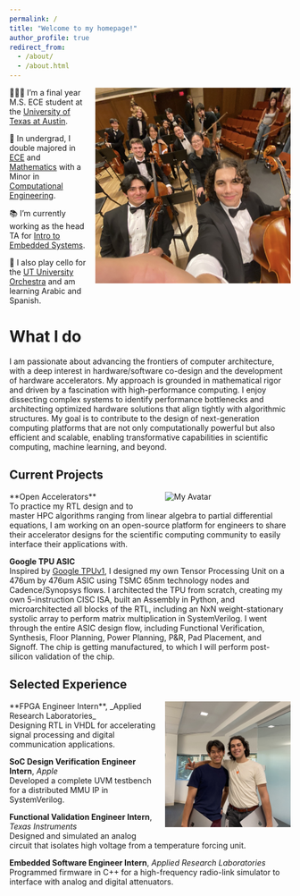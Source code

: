 ```yaml
---
permalink: /
title: "Welcome to my homepage!"
author_profile: true
redirect_from: 
  - /about/
  - /about.html
---
```


<img src="../images/IMG_4041.jpg" alt="My Avatar" style="float: right; margin-left: 15px; margin-bottom: 10px; width: 350px;">

👨🏻‍💻 I’m a final year M.S. ECE student at the [University of Texas at Austin](https://www.utexas.edu/).

🔬 In undergrad, I double majored in [ECE](https://www.ece.utexas.edu/) and [Mathematics](https://math.utexas.edu/) with a Minor in [Computational Engineering](https://oden.utexas.edu/).

📚 I’m currently working as the head TA for [Intro to Embedded Systems](https://users.ece.utexas.edu/~valvano/mspm0/).

🎻 I also play cello for the [UT University Orchestra](https://music.utexas.edu/ensembles/university-orchestra) and am learning Arabic and Spanish.

What I do
======
I am passionate about advancing the frontiers of computer architecture, with a deep interest in hardware/software co-design and the development of hardware accelerators. My approach is grounded in mathematical rigor and driven by a fascination with high-performance computing. I enjoy dissecting complex systems to identify performance bottlenecks and architecting optimized hardware solutions that align tightly with algorithmic structures. My goal is to contribute to the design of next-generation computing platforms that are not only computationally powerful but also efficient and scalable, enabling transformative capabilities in scientific computing, machine learning, and beyond.

Current Projects
------
<img src="../images/pad view of chip.jpg" alt="My Avatar" style="float: right; margin-left: 15px; margin-bottom: 10px; width: 225px;">
**Open Accelerators**<br>
To practice my RTL design and to master HPC algorithms ranging from linear algebra to partial differential equations, I am working on an open-source platform for engineers to share their accelerator designs for the scientific computing community to easily interface their applications with.

**Google TPU ASIC**<br>
Inspired by [Google TPUv1](../files/TPU%20ISCA%202017.pdf), I designed my own Tensor Processing Unit on a 476um by 476um ASIC using TSMC 65nm technology nodes and Cadence/Synopsys flows. I architected the TPU from scratch, creating my own 5-instruction CISC ISA, built an Assembly in Python, and microarchitected all blocks of the RTL, including an NxN weight-stationary systolic array to perform matrix multiplication in SystemVerilog. I went through the entire ASIC design flow, including Functional Verification, Synthesis, Floor Planning, Power Planning, P&R, Pad Placement, and Signoff. The chip is getting manufactured, to which I will perform post-silicon validation of the chip.

Selected Experience
------
<img src="../images/IMG_4043.jpg" alt="My Avatar" style="float: right; margin-left: 15px; margin-bottom: 10px; width: 225px;">
**FPGA Engineer Intern**, _Applied Research Laboratories_<br>
Designing RTL in VHDL for accelerating signal processing and digital communication applications.

**SoC Design Verification Engineer Intern**, _Apple_<br>
Developed a complete UVM testbench for a distributed MMU IP in SystemVerilog.

**Functional Validation Engineer Intern**, _Texas Instruments_<br>
Designed and simulated an analog circuit that isolates high voltage from a temperature forcing unit.

**Embedded Software Engineer Intern**, _Applied Research Laboratories_<br>
Programmed firmware in C++ for a high-frequency radio-link simulator to interface with analog and digital attenuators.
